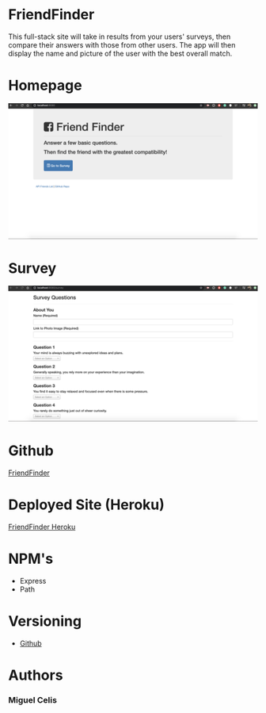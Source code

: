 # FriendFinder

This full-stack site will take in results from your users' surveys, then compare their answers with those from other users. The app will then display the name and picture of the user with the best overall match.

# Homepage
![Home](images/Home.png)

# Survey
![Survey](images/Survey.png)

# Github
[FriendFinder](https://github.com/mcelis025/FriendFinder)

# Deployed Site (Heroku)
[FriendFinder Heroku](https://floating-gorge-26860.herokuapp.com/)

# NPM's
  * Express
  * Path

# Versioning
- [Github](https://github.com/)

# Authors
### Miguel Celis